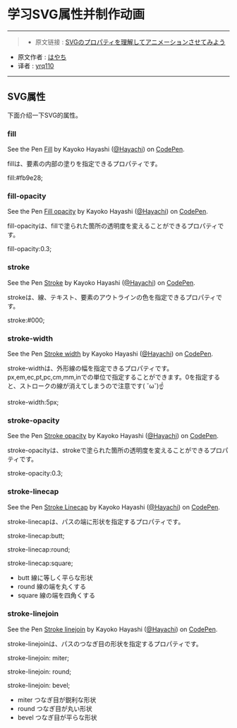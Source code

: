# 学习SVG属性并制作动画
***

>* 原文链接 : [SVGのプロパティを理解してアニメーションさせてみよう](https://liginc.co.jp/312143)
* 原文作者 : [はやち](https://liginc.co.jp/member/member_detail?user=hayachi)
* 译者 : [yrq110](https://github.com/yrq110)

***

## SVG属性

下面介绍一下SVG的属性。

### fill

<p data-height="265" data-theme-id="0" data-slug-hash="xEgWpY" data-default-tab="css,result" data-user="Hayachi" data-embed-version="2" data-pen-title="Fill" class="codepen">See the Pen <a href="http://codepen.io/Hayachi/pen/xEgWpY/">Fill</a> by Kayoko Hayashi (<a href="http://codepen.io/Hayachi">@Hayachi</a>) on <a href="http://codepen.io">CodePen</a>.</p>
<script async src="https://production-assets.codepen.io/assets/embed/ei.js"></script>

fillは、要素の内部の塗りを指定できるプロパティです。

fill:#fb9e28;

### fill-opacity

<p data-height="265" data-theme-id="0" data-slug-hash="GjAdKR" data-default-tab="html,result" data-user="Hayachi" data-embed-version="2" data-pen-title="Fill opacity" class="codepen">See the Pen <a href="http://codepen.io/Hayachi/pen/GjAdKR/">Fill opacity</a> by Kayoko Hayashi (<a href="http://codepen.io/Hayachi">@Hayachi</a>) on <a href="http://codepen.io">CodePen</a>.</p>
<script async src="https://production-assets.codepen.io/assets/embed/ei.js"></script>

fill-opacityは、fillで塗られた箇所の透明度を変えることができるプロパティです。

fill-opacity:0.3;

### stroke

<p data-height="265" data-theme-id="0" data-slug-hash="vXgjxY" data-default-tab="css,result" data-user="Hayachi" data-embed-version="2" data-pen-title="Stroke" class="codepen">See the Pen <a href="http://codepen.io/Hayachi/pen/vXgjxY/">Stroke</a> by Kayoko Hayashi (<a href="http://codepen.io/Hayachi">@Hayachi</a>) on <a href="http://codepen.io">CodePen</a>.</p>
<script async src="https://production-assets.codepen.io/assets/embed/ei.js"></script>

strokeは、線、テキスト、要素のアウトラインの色を指定できるプロパティです。

stroke:#000;

### stroke-width

<p data-height="265" data-theme-id="0" data-slug-hash="qaRYmw" data-default-tab="html,result" data-user="Hayachi" data-embed-version="2" data-pen-title="Stroke width" class="codepen">See the Pen <a href="http://codepen.io/Hayachi/pen/qaRYmw/">Stroke width</a> by Kayoko Hayashi (<a href="http://codepen.io/Hayachi">@Hayachi</a>) on <a href="http://codepen.io">CodePen</a>.</p>
<script async src="https://production-assets.codepen.io/assets/embed/ei.js"></script>

stroke-widthは、外形線の幅を指定できるプロパティです。
px,em,ec,pt,pc,cm,mm,inでの単位で指定することができます。0を指定すると、ストロークの線が消えてしまうので注意です( ˇωˇ)☝

stroke-width:5px;

### stroke-opacity

<p data-height="265" data-theme-id="0" data-slug-hash="VKPxrw" data-default-tab="html,result" data-user="Hayachi" data-embed-version="2" data-pen-title="Stroke opacity" class="codepen">See the Pen <a href="http://codepen.io/Hayachi/pen/VKPxrw/">Stroke opacity</a> by Kayoko Hayashi (<a href="http://codepen.io/Hayachi">@Hayachi</a>) on <a href="http://codepen.io">CodePen</a>.</p>
<script async src="https://production-assets.codepen.io/assets/embed/ei.js"></script>

stroke-opacityは、strokeで塗られた箇所の透明度を変えることができるプロパティです。

stroke-opacity:0.3;

### stroke-linecap

<p data-height="265" data-theme-id="0" data-slug-hash="zKNjZX" data-default-tab="html,result" data-user="Hayachi" data-embed-version="2" data-pen-title="Stroke Linecap" class="codepen">See the Pen <a href="http://codepen.io/Hayachi/pen/zKNjZX/">Stroke Linecap</a> by Kayoko Hayashi (<a href="http://codepen.io/Hayachi">@Hayachi</a>) on <a href="http://codepen.io">CodePen</a>.</p>
<script async src="https://production-assets.codepen.io/assets/embed/ei.js"></script>

stroke-linecapは、パスの端に形状を指定するプロパティです。

stroke-linecap:butt;

stroke-linecap:round;

stroke-linecap:square;

* butt
  線に等しく平らな形状
* round
  線の端を丸くする
* square
  線の端を四角くする

### stroke-linejoin

<p data-height="265" data-theme-id="0" data-slug-hash="ALOaVJ" data-default-tab="html,result" data-user="Hayachi" data-embed-version="2" data-pen-title="Stroke linejoin" class="codepen">See the Pen <a href="http://codepen.io/Hayachi/pen/ALOaVJ/">Stroke linejoin</a> by Kayoko Hayashi (<a href="http://codepen.io/Hayachi">@Hayachi</a>) on <a href="http://codepen.io">CodePen</a>.</p>
<script async src="https://production-assets.codepen.io/assets/embed/ei.js"></script>

stroke-linejoinは、パスのつなぎ目の形状を指定するプロパティです。

stroke-linejoin: miter;

stroke-linejoin: round;

stroke-linejoin: bevel;

* miter
  つなぎ目が鋭利な形状
* round
  つなぎ目が丸い形状
* bevel
  つなぎ目が平らな形状
